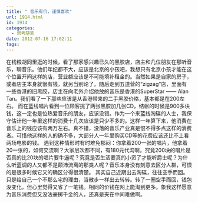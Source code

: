 ```yaml
---
title: " 音乐有价，谨慎喜欢"
url: 1914.html
id: 1914
categories:
  - 思考随笔
date: 2012-07-16 17:02:11
tags:
---
```


在钱粮胡同里逛的时候，看了那家感兴趣已久的黑胶店，店主和几位朋友在那听音乐，聊音乐。他们年纪都不大，应该是北京的小孩吧，我想只有北京小孩才能在这个位置开间这样的店，营业额应该是不可能填补租金的。当然如果是自家的房子，或者店主本身就很有钱，就另当别论了。随后走到五道营的“zigzag”店，里面有一些香港的旧黑胶，店主在向老外介绍他放的音乐是香港的SuperStar —— Alan Tan。我们看了一下那些应该是从香港带来的二手黑胶价格，基本都是在200左右。 而在蓝线唱片看到一位顾客挑了两张黑胶加几张CD，结帐的时候是900多块钱，这一定也是位热爱音乐的朋友，应该没错。作为一个来蓝线淘碟的人士，我保守估计他一年里这样的消费十几次应该是只少不多的。这样一年算下来，他消费在音乐上的钱应该有两万左右。真不错，没落的音乐产业真是恨不得多点这样的消费者。可惜他这样的人的确不多，大部分人一年里购买CD等的花费应该还比不上看两场电影的钱。 遇到这种情形时有时难免郁闷：你拿着200一张的唱片，他拿着20一张的，如何交流啊？大家层次都不同，有180元代沟啊。究竟200块的唱片是否真的比20块的唱片要牛逼呢？究竟是否生活要真的小资了才能听爵士呢？为什么听蓝调的人又都不是颠沛流离的那类人呢？音乐本身没有刻意去区分人群，可恨的是很多时候它又的确区分得很清楚。 其实自己近期出去淘碟，往往空手而回。只是给自己一个不那么宅的理由，当散步一样出去转转。转了一圈空手而回，钱包没变化，但心里觉得又省了一笔钱。相同的价钱在网上能淘到更多。象我这样愿意为音乐消费但又没法豪掷千金的人，还真是夹在中间难做啊。